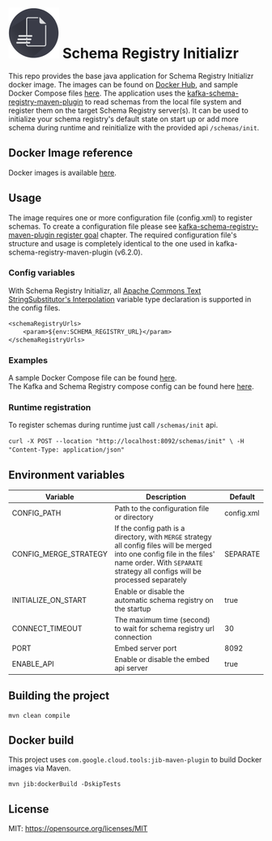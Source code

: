# ![Schema Registry Initializr](schema-logo.png) Schema Registry Initializr

This repo provides the base java application for Schema Registry Initializr docker image. 
The images can be found on [Docker Hub](https://hub.docker.com/), and sample Docker Compose files [here](example).
The application uses the [kafka-schema-registry-maven-plugin](https://docs.confluent.io/platform/current/schema-registry/develop/maven-plugin.html) 
to read schemas from the local file system and register them on the target Schema Registry server(s). 
It can be used to initialize your schema registry's default state on start up or add more schema during runtime and reinitialize with the provided api `/schemas/init`.

## Docker Image reference

Docker images is available [here]().

## Usage

The image requires one or more configuration file (config.xml) to register schemas. 
To create a configuration file please see [kafka-schema-registry-maven-plugin register goal](https://docs.confluent.io/platform/current/schema-registry/develop/maven-plugin.html#schema-registry-register)
chapter. The required configuration file's structure and usage is completely identical to the one used in kafka-schema-registry-maven-plugin (v6.2.0).

### Config variables
With Schema Registry Initializr, all [Apache Commons Text StringSubstitutor's Interpolation](https://commons.apache.org/proper/commons-text/apidocs/org/apache/commons/text/StringSubstitutor.html) variable type declaration is supported in the config files.

```
<schemaRegistryUrls>
    <param>${env:SCHEMA_REGISTRY_URL}</param>
</schemaRegistryUrls>
```

### Examples
A sample Docker Compose file can be found [here](example/docker-compose.yml).  
The Kafka and Schema Registry compose config can be found here [here](example/docker-compose-kafka.yml).  

### Runtime registration
To register schemas during runtime just call `/schemas/init` api.  

`curl -X POST --location "http://localhost:8092/schemas/init" \
-H "Content-Type: application/json"`

## Environment variables

Variable   | Description | Default
------------- | ------------------------- | -----------
CONFIG_PATH	| Path to the configuration file or directory | config.xml
CONFIG_MERGE_STRATEGY  | If the config path is a directory, with `MERGE` strategy all config files will be merged into one config file in the files' name order. With `SEPARATE` strategy all configs will be processed separately | SEPARATE
INITIALIZE_ON_START	| Enable or disable the automatic schema registry on the startup | true
CONNECT_TIMEOUT	| The maximum time (second) to wait for schema registry url connection | 30
PORT	| Embed server port | 8092
ENABLE_API	| Enable or disable the embed api server | true

## Building the project

```
mvn clean compile
```

## Docker build

This project uses `com.google.cloud.tools:jib-maven-plugin` to build Docker images via Maven.

```
mvn jib:dockerBuild -DskipTests
```

## License
MIT: https://opensource.org/licenses/MIT
